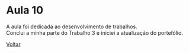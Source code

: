# Aula 10


A aula foi dedicada ao desenvolvimento de trabalhos. <br>
Conclui a minha parte do Trabalho 3 e iniciei a atualização do portefólio. 


[Voltar](../readme.md)
